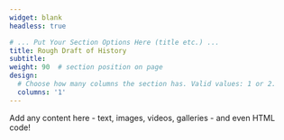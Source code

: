 ```yaml
---
widget: blank
headless: true

# ... Put Your Section Options Here (title etc.) ...
title: Rough Draft of History
subtitle:
weight: 90  # section position on page
design:
  # Choose how many columns the section has. Valid values: 1 or 2.
  columns: '1'
---
```


Add any content here - text, images, videos, galleries - and even HTML code!
